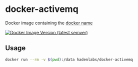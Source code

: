 # docker-activemq

Docker image containing the [docker name](https://github.com/hadenlabs/docker-activemq)

[![Docker Image Version (latest semver)](https://img.shields.io/docker/v/hadenlabs/docker-activemq?sort=semver)](https://hub.docker.com/r/hadenlabs/docker-activemq)

## Usage

```bash
docker run --rm -v $(pwd):/data hadenlabs/docker-activemq
```
